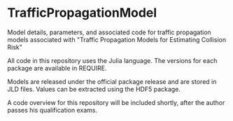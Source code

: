 # TrafficPropagationModel
Model details, parameters, and associated code for traffic propagation models associated with "Traffic Propagation Models for Estimating Collision Risk"

All code in this repository uses the Julia language. The versions for each package are available in REQUIRE.

Models are released under the official package release and are stored in JLD files. Values can be extracted using the HDF5 package.

A code overview for this repository will be included shortly, after the author passes his qualification exams.

